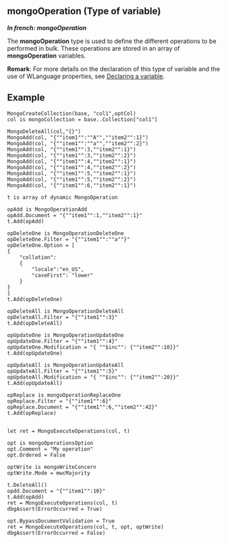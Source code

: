 
## mongoOperation (Type of variable)

***In french: mongoOperation***
			
				



<a name="XUse"></a>
<a name="Use"></a>
<a name="description"></a>
The **mongoOperation** type is used to define the different operations to be performed in bulk. These operations are stored in an array of **mongoOperation** variables.  

**Remark**: For more details on the declaration of this type of variable and the use of WLanguage properties, see [Declaring a variable](../Motscles/1514032.md).
<a name="Example1"></a>
<a name="sample_code"></a>

## Example


```wl
MongoCreateCollection(base, "col1",optCol)
col is mongoCollection = base..Collection["col1"]

MongoDeleteAll(col,"{}")
MongoAdd(col, "{""item1"":""A"",""item2"":1}")
MongoAdd(col, "{""item1"":""a"",""item2"":2}")
MongoAdd(col, "{""item1"":3,""item2"":1}")
MongoAdd(col, "{""item1"":3,""item2"":2}")
MongoAdd(col, "{""item1"":4,""item2"":1}")
MongoAdd(col, "{""item1"":4,""item2"":2}")
MongoAdd(col, "{""item1"":5,""item2"":1}")
MongoAdd(col, "{""item1"":5,""item2"":2}")
MongoAdd(col, "{""item1"":6,""item2"":1}")

t is array of dynamic MongoOperation

opAdd is MongoOperationAdd
opAdd.Document = "{""item1"":1,""item2"":1}"
t.Add(opAdd)

opDeleteOne is MongoOperationDeleteOne
opDeleteOne.Filter = "{""item1"":""a""}"
opDeleteOne.Option = [
{
	"collation":
	{
		"locale":"en_US",
		"caseFirst": "lower"
	}
}	
]
t.Add(opDeleteOne)

opDeleteAll is MongoOperationDeleteAll
opDeleteAll.Filter = "{""item1"":3}"
t.Add(opDeleteAll)

opUpdateOne is MongoOperationUpdateOne
opUpdateOne.Filter = "{""item1"":4}"
opUpdateOne.Modification = "{ ""$inc"": {""item2"":10}}"
t.Add(opUpdateOne)

opUpdateAll is MongoOperationUpdateAll
opUpdateAll.Filter = "{""item1"":5}"
opUpdateAll.Modification = "{ ""$inc"": {""item2"":20}}"
t.Add(opUpdateAll)

opReplace is mongoOperationReplaceOne
opReplace.Filter = "{""item1"":6}"
opReplace.Document = "{""item1"":6,""item2"":42}"
t.Add(opReplace)


let ret = MongoExecuteOperations(col, t)
	
opt is mongoOperationsOption
opt.Comment = "My operation"
opt.Ordered = False

optWrite is mongoWriteConcern
optWrite.Mode = mwcMajority

t.DeleteAll()
opdd.Document = "{""item1"":10}"
t.Add(opAdd)
ret = MongoExecuteOperations(col, t)
dbgAssert(ErrorOccurred = True)

opt.BypassDocumentValidation = True
ret = MongoExecuteOperations(col, t, opt, optWrite)
dbgAssert(ErrorOccurred = False)
```


